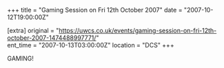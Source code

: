 +++
title = "Gaming Session on Fri 12th October 2007"
date = "2007-10-12T19:00:00Z"

[extra]
original = "https://uwcs.co.uk/events/gaming-session-on-fri-12th-october-2007-1474488997771/"    
ent_time = "2007-10-13T03:00:00Z"
location = "DCS"
+++

GAMING\!

